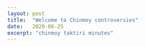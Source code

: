 ```yaml
---
layout: post
title:  "Welcome to Chinmoy controversies"
date:   2020-06-25
excerpt: "chinmoy taktiri minutes"
---
```

